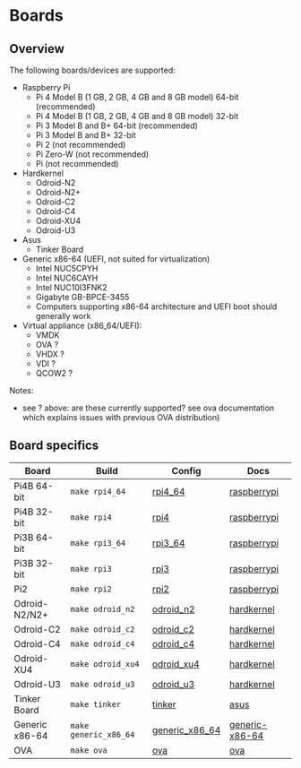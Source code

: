 # Boards

## Overview

The following boards/devices are supported:

- Raspberry Pi
  - Pi 4 Model B (1 GB, 2 GB, 4 GB and 8 GB model) 64-bit (recommended)
  - Pi 4 Model B (1 GB, 2 GB, 4 GB and 8 GB model) 32-bit
  - Pi 3 Model B and B+ 64-bit (recommended)
  - Pi 3 Model B and B+ 32-bit
  - Pi 2 (not recommended)
  - Pi Zero-W (not recommended)
  - Pi (not recommended)
- Hardkernel
  - Odroid-N2
  - Odroid-N2+
  - Odroid-C2
  - Odroid-C4
  - Odroid-XU4
  - Odroid-U3
- Asus
  - Tinker Board
- Generic x86-64 (UEFI, not suited for virtualization)
  - Intel NUC5CPYH
  - Intel NUC6CAYH
  - Intel NUC10I3FNK2
  - Gigabyte GB-BPCE-3455
  - Computers supporting x86-64 architecture and UEFI boot should generally work
- Virtual appliance (x86_64/UEFI):
  - VMDK
  - OVA ?
  - VHDX ?
  - VDI ?
  - QCOW2 ?

Notes:
  - see ? above: are these currently supported? see ova documentation which explains issues with previous OVA distribution)

## Board specifics

| Board         | Build                 | Config                                                                     |Docs|
|---------------|-----------------------|----------------------------------------------------------------------------|----|
| Pi4B 64-bit   | `make rpi4_64`        | [rpi4_64](../../buildroot-external/configs/rpi4_64_defconfig)              |[raspberrypi](./raspberrypi/)|
| Pi4B 32-bit   | `make rpi4`           | [rpi4](../../buildroot-external/configs/rpi4_defconfig)                    |[raspberrypi](./raspberrypi/)|
| Pi3B 64-bit   | `make rpi3_64`        | [rpi3_64](../../buildroot-external/configs/rpi3_64_defconfig)              |[raspberrypi](./raspberrypi/)|
| Pi3B 32-bit   | `make rpi3`           | [rpi3](../../buildroot-external/configs/rpi3_defconfig)                    |[raspberrypi](./raspberrypi/)|
| Pi2           | `make rpi2`           | [rpi2](../../buildroot-external/configs/rpi2_defconfig)                    |[raspberrypi](./raspberrypi/)|
| Odroid-N2/N2+ | `make odroid_n2`      | [odroid_n2](../../buildroot-external/configs/odroid_n2_defconfig)          |[hardkernel](./hardkernel/)|
| Odroid-C2     | `make odroid_c2`      | [odroid_c2](../../buildroot-external/configs/odroid_c2_defconfig)          |[hardkernel](./hardkernel/)|
| Odroid-C4     | `make odroid_c4`      | [odroid_c4](../../buildroot-external/configs/odroid_c4_defconfig)          |[hardkernel](./hardkernel/)|
| Odroid-XU4    | `make odroid_xu4`     | [odroid_xu4](../../buildroot-external/configs/odroid_xu4_defconfig)        |[hardkernel](./hardkernel/)|
| Odroid-U3     | `make odroid_u3`      | [odroid_u3](../../buildroot-external/configs/odroid_u3_defconfig)          |[hardkernel](./hardkernel/)|
| Tinker Board  | `make tinker`         | [tinker](../../buildroot-external/configs/tinker_defconfig)                |[asus](./asus/)|
| Generic x86-64 | `make generic_x86_64` | [generic_x86_64](../../buildroot-external/configs/generic_x86_64_defconfig) |[generic-x86-64](./generic-x86-64/)|
| OVA           | `make ova`            | [ova](../../buildroot-external/configs/ova_defconfig)                      |[ova](./ova/)|
